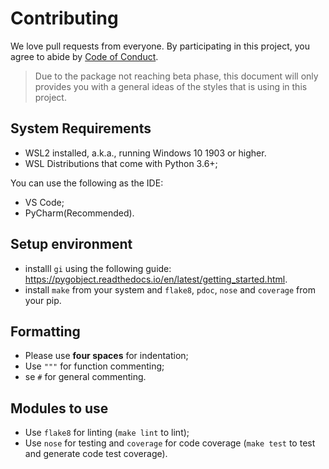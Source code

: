 # Contributing

We love pull requests from everyone. By participating in this project, you agree to abide by [Code of Conduct](CODE_OF_CONDUCT.md).

> Due to the package not reaching beta phase, this document will only provides you with a general ideas of the styles that is using in this project.

## System Requirements

- WSL2 installed, a.k.a., running Windows 10 1903 or higher. 
- WSL Distributions that come with Python 3.6+;

You can use the following as the IDE:
- VS Code;
- PyCharm(Recommended).

## Setup environment

- installl `gi` using the following guide: <https://pygobject.readthedocs.io/en/latest/getting_started.html>.
- install `make` from your system and `flake8`, `pdoc`, `nose` and `coverage` from your pip.

## Formatting

- Please use **four spaces** for indentation;
- Use `"""` for function commenting;
- se `#` for general commenting.

## Modules to use
- Use `flake8` for linting (`make lint` to lint);
- Use `nose` for testing and `coverage` for code coverage (`make test` to test and generate code test coverage).
